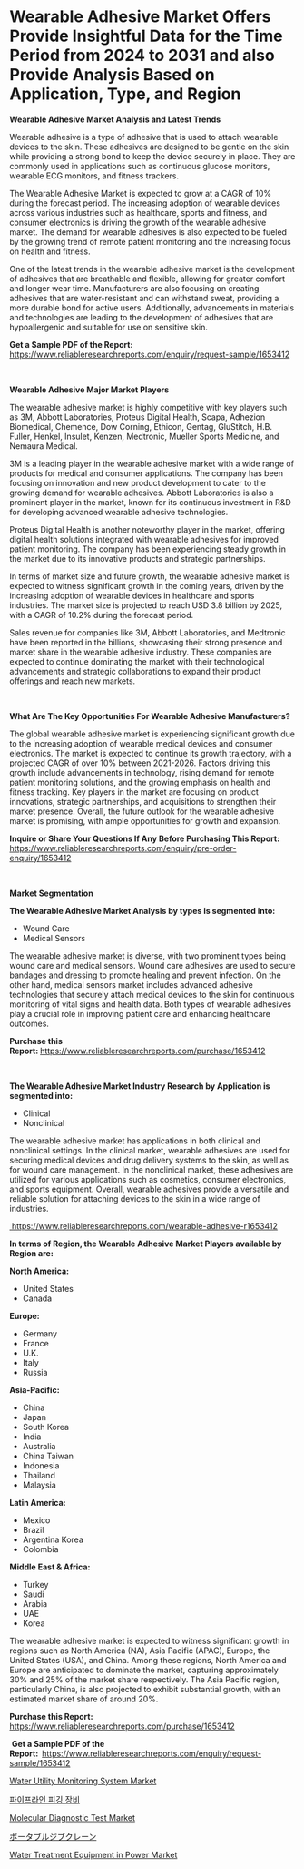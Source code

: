 <p><h1>Wearable Adhesive Market Offers Provide Insightful Data for the Time Period from 2024 to 2031 and also Provide Analysis Based on Application, Type, and Region</h1></p><p><strong>Wearable Adhesive Market Analysis and Latest Trends</strong></p>
<p><p>Wearable adhesive is a type of adhesive that is used to attach wearable devices to the skin. These adhesives are designed to be gentle on the skin while providing a strong bond to keep the device securely in place. They are commonly used in applications such as continuous glucose monitors, wearable ECG monitors, and fitness trackers.</p><p>The Wearable Adhesive Market is expected to grow at a CAGR of 10% during the forecast period. The increasing adoption of wearable devices across various industries such as healthcare, sports and fitness, and consumer electronics is driving the growth of the wearable adhesive market. The demand for wearable adhesives is also expected to be fueled by the growing trend of remote patient monitoring and the increasing focus on health and fitness.</p><p>One of the latest trends in the wearable adhesive market is the development of adhesives that are breathable and flexible, allowing for greater comfort and longer wear time. Manufacturers are also focusing on creating adhesives that are water-resistant and can withstand sweat, providing a more durable bond for active users. Additionally, advancements in materials and technologies are leading to the development of adhesives that are hypoallergenic and suitable for use on sensitive skin.</p></p>
<p><strong>Get a Sample PDF of the Report:&nbsp;</strong> <a href="https://www.reliableresearchreports.com/enquiry/request-sample/1653412">https://www.reliableresearchreports.com/enquiry/request-sample/1653412</a></p>
<p>&nbsp;</p>
<p><strong>Wearable Adhesive Major Market Players</strong></p>
<p><p>The wearable adhesive market is highly competitive with key players such as 3M, Abbott Laboratories, Proteus Digital Health, Scapa, Adhezion Biomedical, Chemence, Dow Corning, Ethicon, Gentag, GluStitch, H.B. Fuller, Henkel, Insulet, Kenzen, Medtronic, Mueller Sports Medicine, and Nemaura Medical. </p><p>3M is a leading player in the wearable adhesive market with a wide range of products for medical and consumer applications. The company has been focusing on innovation and new product development to cater to the growing demand for wearable adhesives. Abbott Laboratories is also a prominent player in the market, known for its continuous investment in R&D for developing advanced wearable adhesive technologies.</p><p>Proteus Digital Health is another noteworthy player in the market, offering digital health solutions integrated with wearable adhesives for improved patient monitoring. The company has been experiencing steady growth in the market due to its innovative products and strategic partnerships. </p><p>In terms of market size and future growth, the wearable adhesive market is expected to witness significant growth in the coming years, driven by the increasing adoption of wearable devices in healthcare and sports industries. The market size is projected to reach USD 3.8 billion by 2025, with a CAGR of 10.2% during the forecast period.</p><p>Sales revenue for companies like 3M, Abbott Laboratories, and Medtronic have been reported in the billions, showcasing their strong presence and market share in the wearable adhesive industry. These companies are expected to continue dominating the market with their technological advancements and strategic collaborations to expand their product offerings and reach new markets.</p></p>
<p>&nbsp;</p>
<p><strong>What Are The Key Opportunities For Wearable Adhesive Manufacturers?</strong></p>
<p><p>The global wearable adhesive market is experiencing significant growth due to the increasing adoption of wearable medical devices and consumer electronics. The market is expected to continue its growth trajectory, with a projected CAGR of over 10% between 2021-2026. Factors driving this growth include advancements in technology, rising demand for remote patient monitoring solutions, and the growing emphasis on health and fitness tracking. Key players in the market are focusing on product innovations, strategic partnerships, and acquisitions to strengthen their market presence. Overall, the future outlook for the wearable adhesive market is promising, with ample opportunities for growth and expansion.</p></p>
<p><strong>Inquire or Share Your Questions If Any Before Purchasing This Report:</strong> <a href="https://www.reliableresearchreports.com/enquiry/pre-order-enquiry/1653412">https://www.reliableresearchreports.com/enquiry/pre-order-enquiry/1653412</a></p>
<p>&nbsp;</p>
<p><strong>Market Segmentation</strong></p>
<p><strong>The Wearable Adhesive Market Analysis by types is segmented into:</strong></p>
<p><ul><li>Wound Care</li><li>Medical Sensors</li></ul></p>
<p><p>The wearable adhesive market is diverse, with two prominent types being wound care and medical sensors. Wound care adhesives are used to secure bandages and dressing to promote healing and prevent infection. On the other hand, medical sensors market includes advanced adhesive technologies that securely attach medical devices to the skin for continuous monitoring of vital signs and health data. Both types of wearable adhesives play a crucial role in improving patient care and enhancing healthcare outcomes.</p></p>
<p><strong>Purchase this Report:&nbsp;</strong><a href="https://www.reliableresearchreports.com/purchase/1653412">https://www.reliableresearchreports.com/purchase/1653412</a></p>
<p>&nbsp;</p>
<p><strong>The Wearable Adhesive Market Industry Research by Application is segmented into:</strong></p>
<p><ul><li>Clinical</li><li>Nonclinical</li></ul></p>
<p><p>The wearable adhesive market has applications in both clinical and nonclinical settings. In the clinical market, wearable adhesives are used for securing medical devices and drug delivery systems to the skin, as well as for wound care management. In the nonclinical market, these adhesives are utilized for various applications such as cosmetics, consumer electronics, and sports equipment. Overall, wearable adhesives provide a versatile and reliable solution for attaching devices to the skin in a wide range of industries.</p></p>
<p><a href="https://www.reliableresearchreports.com/wearable-adhesive-r1653412">&nbsp;https://www.reliableresearchreports.com/wearable-adhesive-r1653412</a></p>
<p><strong>In terms of Region, the Wearable Adhesive Market Players available by Region are:</strong></p>
<p>
    <p> <strong> North America: </strong>
        <ul>
            <li>United States</li>
            <li>Canada</li>
        </ul>
        </p> 
    <p> <strong> Europe: </strong>
        <ul>
            <li>Germany</li>
            <li>France</li>
            <li>U.K.</li>
            <li>Italy</li>
            <li>Russia</li>
        </ul>
        </p> 
    <p> <strong> Asia-Pacific: </strong>
        <ul>
            <li>China</li>
            <li>Japan</li>
            <li>South Korea</li>
            <li>India</li>
            <li>Australia</li>
            <li>China Taiwan</li>
            <li>Indonesia</li>
            <li>Thailand</li>
            <li>Malaysia</li>
        </ul>
        </p> 
    <p> <strong> Latin America: </strong>
        <ul>
            <li>Mexico</li>
            <li>Brazil</li>
            <li>Argentina Korea</li>
            <li>Colombia</li>
        </ul>
        </p> 
    <p> <strong> Middle East & Africa: </strong>
        <ul>
            <li>Turkey</li>
            <li>Saudi</li>
            <li>Arabia</li>
            <li>UAE</li>
            <li>Korea</li>
        </ul>
    </p>
    </p>
<p><p>The wearable adhesive market is expected to witness significant growth in regions such as North America (NA), Asia Pacific (APAC), Europe, the United States (USA), and China. Among these regions, North America and Europe are anticipated to dominate the market, capturing approximately 30% and 25% of the market share respectively. The Asia Pacific region, particularly China, is also projected to exhibit substantial growth, with an estimated market share of around 20%.</p></p>
<p><strong>Purchase this Report: </strong><a href="https://www.reliableresearchreports.com/purchase/1653412">https://www.reliableresearchreports.com/purchase/1653412</a></p>
<p>&nbsp;<strong>Get a Sample PDF of the Report:&nbsp;&nbsp;</strong><a href="https://www.reliableresearchreports.com/enquiry/request-sample/1653412">https://www.reliableresearchreports.com/enquiry/request-sample/1653412</a></p>
<p><strong></strong></p>
<p><p><a href="https://github.com/Sinjinluong3e0awx2m195k76/Market-Research-Report-List-2/blob/main/water-utility-monitoring-system-market.md">Water Utility Monitoring System Market</a></p><p><a href="https://github.com/darrellockm3ytan895656/Market-Research-Report-List-1/blob/main/110122955076.md">파이프라인 피깅 장비</a></p><p><a href="https://www.linkedin.com/pulse/molecular-diagnostic-test-market-report-reveals-latest-vlibc">Molecular Diagnostic Test Market</a></p><p><a href="https://github.com/andrade7361/Market-Research-Report-List-1/blob/main/989944956767.md">ポータブルジブクレーン</a></p><p><a href="https://github.com/shotows/Market-Research-Report-List-2/blob/main/water-treatment-equipment-in-power-market.md">Water Treatment Equipment in Power Market</a></p></p>